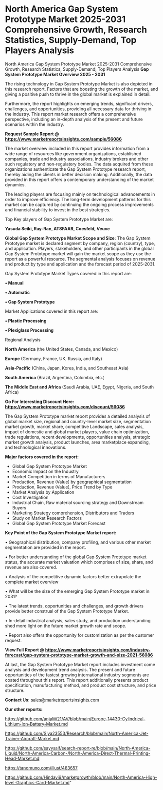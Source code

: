 # North America Gap System Prototype Market 2025-2031 Comprehensive Growth, Research Statistics, Supply-Demand,  Top Players Analysis
North America Gap System Prototype Market 2025-2031 Comprehensive Growth, Research Statistics, Supply-Demand,  Top Players Analysis
<Strong> Gap System Prototype Market Overview 2025 - 2031</strong>

The rising technology in Gap System Prototype Market is also depicted in this research report. Factors that are boosting the growth of the market, and giving a positive push to thrive in the global market is explained in detail.

Furthermore, the report highlights on emerging trends, significant drivers, challenges, and opportunities, providing all necessary data for thriving in the industry. This report market research offers a comprehensive perspective, including an in-depth analysis of the present and future scenarios within the industry.

<strong>Request Sample Report @ <a href=https://www.marketreportsinsights.com/sample/56086>https://www.marketreportsinsights.com/sample/56086</a></strong>

The market overview included in this report provides information from a wide range of resources like government organizations, established companies, trade and industry associations, industry brokers and other such regulatory and non-regulatory bodies. The data acquired from these organizations authenticate the Gap System Prototype research report, thereby aiding the clients in better decision making. Additionally, the data provided in this report offers a contemporary understanding of the market dynamics.

The leading players are focusing mainly on technological advancements in order to improve efficiency. The long-term development patterns for this market can be captured by continuing the ongoing process improvements and financial stability to invest in the best strategies.

Top Key players of Gap System Prototype Market are:

<strong>Yasuda Seiki, Ray-Ran, ATSFAAR, Coesfeld, Veuve</strong>

<strong><b>Global Gap System Prototype Market Scope and Size:</b></strong>
The Gap System Prototype market is declared segment by company, region (country), type, and application. Players, stakeholders, and other participants in the global Gap System Prototype market will gain the market scope as they use the report as a powerful resource. The segmental analysis focuses on revenue and product by type and application and the forecast period of 2025-2031.

Gap System Prototype Market Types covered in this report are:

<strong>• Manual

• Automatic

• Gap System Prototype</strong>

Market Applications covered in this report are:

<strong>• Plastic Processing

• Plexiglass Processing</strong> 

Regional Analysis

<strong>North America</strong> (the United States, Canada, and Mexico)

<strong>Europe</strong> (Germany, France, UK, Russia, and Italy)

<strong>Asia-Pacific</strong> (China, Japan, Korea, India, and Southeast Asia)

<strong>South America</strong> (Brazil, Argentina, Colombia, etc.)

<strong>The Middle East and Africa</strong> (Saudi Arabia, UAE, Egypt, Nigeria, and South Africa)

<strong>Go For Interesting Discount Here: <a href=https://www.marketreportsinsights.com/discount/56086>https://www.marketreportsinsights.com/discount/56086</a></strong>

The Gap System Prototype market report provides a detailed analysis of global market size, regional and country-level market size, segmentation market growth, market share, competitive Landscape, sales analysis, impact of domestic and global market players, value chain optimization, trade regulations, recent developments, opportunities analysis, strategic market growth analysis, product launches, area marketplace expanding, and technological innovations.

<strong><b>Major factors covered in the report:</b></strong>
<ul>
  <li>Global Gap System Prototype Market </li>
  <li>Economic Impact on the Industry</li>
  <li>Market Competition in terms of Manufacturers</li>
  <li>Production, Revenue (Value) by geographical segmentation</li>
  <li>Production, Revenue (Value), Price Trend by Type</li>
  <li>Market Analysis by Application</li>
  <li>Cost Investigation</li>
  <li>Industrial Chain, Raw material sourcing strategy and Downstream Buyers</li>
  <li>Marketing Strategy comprehension, Distributors and Traders</li>
  <li>Study on Market Research Factors</li>
  <li>Global Gap System Prototype Market Forecast</li>
</ul>

<strong><b>Key Point of the Gap System Prototype Market report:</b></strong>

• Geographical distribution, company profiling, and various other market segmentation are provided in the report.

• For better understanding of the global Gap System Prototype market status, the accurate market valuation which comprises of size, share, and revenue are also covered.

• Analysis of the competitive dynamic factors better extrapolate the complete market overview

• What will be the size of the emerging Gap System Prototype market in 2031?

• The latest trends, opportunities and challenges, and growth drivers provide better construal of the Gap System Prototype Market.

• In-detail industrial analysis, sales study, and production understanding shed more light on the future market growth rate and scope.

• Report also offers the opportunity for customization as per the customer request.

<strong><b>View Full Report @ <a href=https://www.marketreportsinsights.com/industry-forecast/gap-system-prototype-market-growth-and-size-2021-56086>https://www.marketreportsinsights.com/industry-forecast/gap-system-prototype-market-growth-and-size-2021-56086</a></b></strong>


At last, the Gap System Prototype Market report includes investment come analysis and development trend analysis. The present and future opportunities of the fastest growing international industry segments are coated throughout this report. This report additionally presents product specification, manufacturing method, and product cost structure, and price structure.

<strong>Contact Us:</strong>
sales@marketreportsinsights.com

<strong>Our other reports:</strong>

<a href=https://github.com/anjaliiii21/AV/blob/main/Europe-14430-Cylindrical-Lithium-Ion-Battery-Market.md>https://github.com/anjaliiii21/AV/blob/main/Europe-14430-Cylindrical-Lithium-Ion-Battery-Market.md</a>

<a href=https://github.com/Siya23553/Research/blob/main/North-America-Jet-Trainer-Aircraft-Market.md>https://github.com/Siya23553/Research/blob/main/North-America-Jet-Trainer-Aircraft-Market.md</a>

<a href=https://github.com/sayysaif/search-report-re/blob/main/North-America-Liquid/North-America-Carbon-/North-America-Direct-Thermal-Printing-Head-Market.md>https://github.com/sayysaif/search-report-re/blob/main/North-America-Liquid/North-America-Carbon-/North-America-Direct-Thermal-Printing-Head-Market.md</a>

<a href=https://tanomuno.com/illust/483657>https://tanomuno.com/illust/483657</a>

<a href=https://github.com/Hindavi9/marketgrowth/blob/main/North-America-High-level-Graphics-Card-Market.md>https://github.com/Hindavi9/marketgrowth/blob/main/North-America-High-level-Graphics-Card-Market.md</a>"
